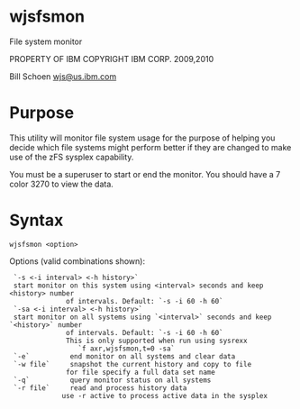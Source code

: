 # wjsfsmon

File system monitor

PROPERTY OF IBM
COPYRIGHT IBM CORP. 2009,2010

Bill Schoen    <wjs@us.ibm.com>

# Purpose
This utility will monitor file system usage for the purpose of
helping you decide which file systems might perform better if
they are changed to make use of the zFS sysplex capability.

You must be a superuser to start or end the monitor.
You should have a 7 color 3270 to view the data.

# Syntax
`wjsfsmon <option>`

Options (valid combinations shown):

     `-s <-i interval> <-h history>`
     start monitor on this system using <interval> seconds and keep <history> number
                  of intervals. Default: `-s -i 60 -h 60`
     `-sa <-i interval> <-h history>`
     start monitor on all systems using `<interval>` seconds and keep `<history>` number
                  of intervals. Default: `-s -i 60 -h 60`
                  This is only supported when run using sysrexx
                     `f axr,wjsfsmon,t=0 -sa`
     `-e`          end monitor on all systems and clear data
     `-w file`     snapshot the current history and copy to file
                  for file specify a full data set name
     `-q`          query monitor status on all systems
     `-r file`     read and process history data
                 use -r active to process active data in the sysplex
